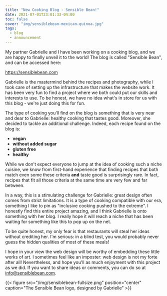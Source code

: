 ```yaml
---
title: "New Cooking Blog - Sensible Bean!"
date: 2021-07-01T23:01:33-04:00
toc: false
cover: "img/sensiblebean-mexican-quinoa.jpg"
tags:
  - blog
  - announcement
---
```


My partner Gabrielle and I have been working on a cooking blog, and we are happy to finally unveil it to the
world! The blog is called "Sensible Bean", and can be accessed here:

https://sensiblebean.com

Gabrielle is the mastermind behind the recipes and photography, while I took care of setting up the
infrastructure that makes the website work. It has been very fun to find a project where we both could put our
skills and interests to use. To be honest, we have no idea what's in store for us with this blog - we're just
doing this for fun.

The type of cooking you'll find on the blog is something that is very near and dear to Gabrielle: healthy
cooking that tastes good. Moreover, she decided to tackle an additional challenge. Indeed, each recipe found
on the blog is:

* **vegan**
* **without added sugar**
* **gluten free**
* **healthy**

While we don't expect everyone to jump at the idea of cooking such a niche cuisine, we know from first-hand
experience that finding recipes that both match even some these criteria **and** taste good is surprisingly rare. In
fact, recipes that fit all those criteria at the same time are very few and far between.

In a way, this is a stimulating challenge for Gabrielle: great design often comes from strict limitations. It
is a type of cooking compatible with our era, something I like to pin as "inclusive cooking pushed to the
extreme". I honestly find this entire project amazing, and I think Gabrielle is onto something with her blog.
I really hope it will reach a niche that has been waiting for something like this to pop up on the net.

To be quite honest, my only fear is that restaurants will steal her ideas without crediting her. I'm
serious: in a blind test, you would probably never guess the hidden qualities of most of these meals!

I hope in your view the web design will be worthy of embedding these little works of art. I sometimes feel
like an imposter: web design is not my forte after all! Nevertheless, and hope you'll as much enjoyment with this
project as we did. If you want to share ideas or comments, you can do so at
[info@sensiblebean.com](mailto:info@sensiblebean.com).

{{< figure src="/img/sensiblebean-fullsize.png" position="center" caption="The Sensible Bean logo, designed by Gabrielle" >}}
